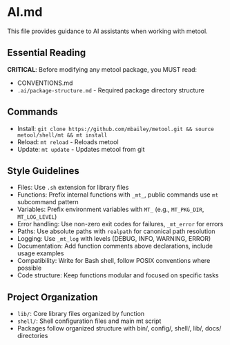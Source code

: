 # AI.md

This file provides guidance to AI assistants when working with metool.

## Essential Reading

**CRITICAL**: Before modifying any metool package, you MUST read:
- CONVENTIONS.md
- `.ai/package-structure.md` - Required package directory structure

## Commands
- Install: `git clone https://github.com/mbailey/metool.git && source metool/shell/mt && mt install`
- Reload: `mt reload` - Reloads metool
- Update: `mt update` - Updates metool from git

## Style Guidelines
- Files: Use `.sh` extension for library files
- Functions: Prefix internal functions with `_mt_`, public commands use `mt` subcommand pattern
- Variables: Prefix environment variables with `MT_` (e.g., `MT_PKG_DIR`, `MT_LOG_LEVEL`)
- Error handling: Use non-zero exit codes for failures, `_mt_error` for errors
- Paths: Use absolute paths with `realpath` for canonical path resolution
- Logging: Use `_mt_log` with levels (DEBUG, INFO, WARNING, ERROR)
- Documentation: Add function comments above declarations, include usage examples
- Compatibility: Write for Bash shell, follow POSIX conventions where possible
- Code structure: Keep functions modular and focused on specific tasks

## Project Organization
- `lib/`: Core library files organized by function
- `shell/`: Shell configuration files and main mt script
- Packages follow organized structure with bin/, config/, shell/, lib/, docs/ directories
